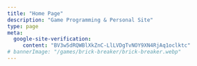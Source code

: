 ```yaml
---
title: "Home Page"
description: "Game Programming & Personal Site"
type: page
meta:
  google-site-verification:
     content: "BV3w5dRQWBlXkZnC-LlLVDgTvNOY9XN4RjAq1oclktc"
# bannerImage: "/games/brick-breaker/brick-breaker.webp"
---
```

